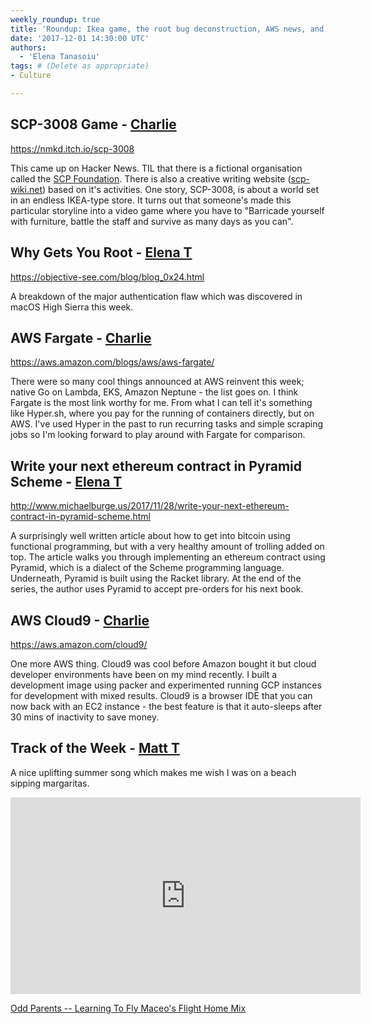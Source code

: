 ```yaml
---
weekly_roundup: true
title: 'Roundup: Ikea game, the root bug deconstruction, AWS news, and coding in Pyramid Scheme'
date: '2017-12-01 14:30:00 UTC'
authors:
  - 'Elena Tanasoiu'
tags: # (Delete as appropriate)
- Culture

---
```


## SCP-3008 Game - [Charlie](/people#charlie-egan)

https://nmkd.itch.io/scp-3008

This came up on Hacker News. TIL that there is a fictional organisation called the [SCP Foundation](https://en.wikipedia.org/wiki/SCP_Foundation). There is also a creative writing website ([scp-wiki.net](http://www.scp-wiki.net)) based on it's activities. One story, SCP-3008, is about a world set in an endless IKEA-type store. It turns out that someone's made this particular storyline into a video game where you have to "Barricade yourself with furniture, battle the staff and survive as many days as you can".

## Why <blank> Gets You Root - [Elena T](/people#elena-tanasoiu)

https://objective-see.com/blog/blog_0x24.html

A breakdown of the major authentication flaw which was discovered in macOS High Sierra this week. 

## AWS Fargate - [Charlie](/people#charlie-egan)

https://aws.amazon.com/blogs/aws/aws-fargate/

There were so many cool things announced at AWS reinvent this week; native Go on Lambda, EKS, Amazon Neptune - the list goes on. I think Fargate is the most link worthy for me. From what I can tell it's something like Hyper.sh, where you pay for the running of containers directly, but on AWS. I've used Hyper in the past to run recurring tasks and simple scraping jobs so I'm looking forward to play around with Fargate for comparison. 

## Write your next ethereum contract in Pyramid Scheme - [Elena T](/people#elena-tanasoiu)

http://www.michaelburge.us/2017/11/28/write-your-next-ethereum-contract-in-pyramid-scheme.html

A surprisingly well written article about how to get into bitcoin using functional programming, but with a very healthy amount of trolling added on top. The article walks you through implementing an ethereum contract using Pyramid, which is a dialect of the Scheme programming language. Underneath, Pyramid is built using the Racket library. At the end of the series, the author uses Pyramid to accept pre-orders for his next book. 

## AWS Cloud9 - [Charlie](/people#charlie-egan)

https://aws.amazon.com/cloud9/

One more AWS thing. Cloud9 was cool before Amazon bought it but cloud developer environments have been on my mind recently. I built a development image using packer and experimented running GCP instances for development with mixed results. Cloud9 is a browser IDE that you can now back with an EC2 instance - the best feature is that it auto-sleeps after 30 mins of inactivity to save money.

## Track of the Week - [Matt T](/people#matt-turrell)

A nice uplifting summer song which makes me wish I was on a beach sipping margaritas.

<iframe width="560" height="315" src="https://www.youtube.com/embed/y5lDw0p8JYw" frameborder="0" allowfullscreen></iframe>

[Odd Parents -- Learning To Fly Maceo's Flight Home Mix](https://youtu.be/y5lDw0p8JYw)
